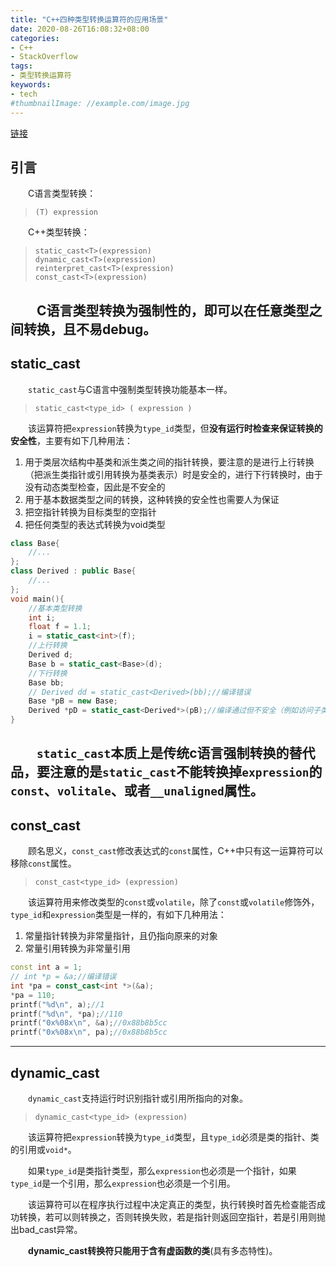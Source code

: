 ```yaml
---
title: "C++四种类型转换运算符的应用场景"
date: 2020-08-26T16:08:32+08:00
categories:
- C++
- StackOverflow
tags:
- 类型转换运算符
keywords:
- tech
#thumbnailImage: //example.com/image.jpg
---
```

[链接](https://stackoverflow.com/questions/332030/when-should-static-cast-dynamic-cast-const-cast-and-reinterpret-cast-be-used)
<!--more-->
## 引言
　　C语言类型转换：
> `(T) expression`

　　C++类型转换：
> `static_cast<T>(expression)`  
`dynamic_cast<T>(expression)`  
`reinterpret_cast<T>(expression)`  
`const_cast<T>(expression)`

　　C语言类型转换为强制性的，即可以在任意类型之间转换，且不易debug。
---
## **static_cast**
　　`static_cast`与C语言中强制类型转换功能基本一样。
> `static_cast<type_id> ( expression )`

　　该运算符把`expression`转换为`type_id`类型，但**没有运行时检查来保证转换的安全性**，主要有如下几种用法：
1. 用于类层次结构中基类和派生类之间的指针转换，要注意的是进行上行转换（把派生类指针或引用转换为基类表示）时是安全的，进行下行转换时，由于没有动态类型检查，因此是不安全的
2. 用于基本数据类型之间的转换，这种转换的安全性也需要人为保证
3. 把空指针转换为目标类型的空指针
4. 把任何类型的表达式转换为void类型

```cpp
class Base{
    //...
};
class Derived : public Base{
    //...
};
void main(){
    //基本类型转换
    int i;
    float f = 1.1;
    i = static_cast<int>(f);
    //上行转换
    Derived d;
    Base b = static_cast<Base>(d);
    //下行转换
    Base bb;
    // Derived dd = static_cast<Derived>(bb);//编译错误
    Base *pB = new Base;
    Derived *pD = static_cast<Derived*>(pB);//编译通过但不安全（例如访问子类成员）
}
```

　　`static_cast`本质上是传统c语言强制转换的替代品，要注意的是`static_cast`不能转换掉`expression`的`const`、`volitale`、或者`__unaligned`属性。
---
## **const_cast**
　　顾名思义，`const_cast`修改表达式的`const`属性，C++中只有这一运算符可以移除`const`属性。
> `const_cast<type_id> (expression)`

　　该运算符用来修改类型的`const`或`volatile`，除了`const`或`volatile`修饰外，`type_id`和`expression`类型是一样的，有如下几种用法：
1. 常量指针转换为非常量指针，且仍指向原来的对象
2. 常量引用转换为非常量引用

```cpp
const int a = 1;
// int *p = &a;//编译错误
int *pa = const_cast<int *>(&a);
*pa = 110;
printf("%d\n", a);//1
printf("%d\n", *pa);//110
printf("0x%08x\n", &a);//0x88b8b5cc
printf("0x%08x\n", pa);//0x88b8b5cc
```
---
## **dynamic_cast**
　　`dynamic_cast`支持运行时识别指针或引用所指向的对象。
> `dynamic_cast<type_id> (expression)`

　　该运算符把`expression`转换为`type_id`类型，且`type_id`必须是类的指针、类的引用或`void*`。

　　如果`type_id`是类指针类型，那么`expression`也必须是一个指针，如果`type_id`是一个引用，那么`expression`也必须是一个引用。

　　该运算符可以在程序执行过程中决定真正的类型，执行转换时首先检查能否成功转换，若可以则转换之，否则转换失败，若是指针则返回空指针，若是引用则抛出bad_cast异常。

　　**dynamic_cast转换符只能用于含有虚函数的类**(具有多态特性)。
```cpp

```